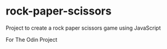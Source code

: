 # rock-paper-scissors

Project to create a rock paper scissors game using JavaScript

For The Odin Project
